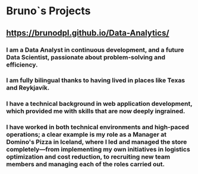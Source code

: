 # Bruno`s Projects
## https://brunodpl.github.io/Data-Analytics/
### I am a Data Analyst in continuous development, and a future Data Scientist, passionate about problem-solving and efficiency.
### I am fully bilingual thanks to having lived in places like Texas and Reykjavík.
### I have a technical background in web application development, which provided me with skills that are now deeply ingrained.
### I have worked in both technical environments and high-paced operations; a clear example is my role as a Manager at Domino's Pizza in Iceland, where I led and managed the store completely—from implementing my own initiatives in logistics optimization and cost reduction, to recruiting new team members and managing each of the roles carried out.
